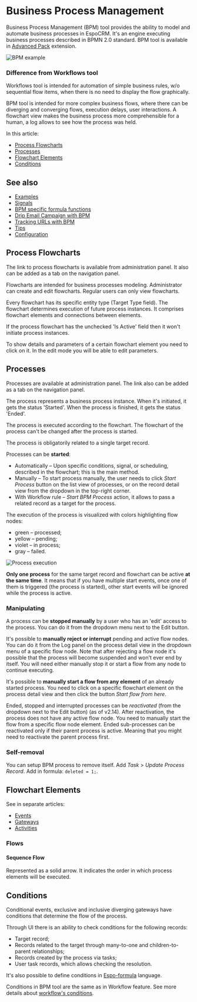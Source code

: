 # Business Process Management

Business Process Management (BPM) tool provides the ability to model and automate business processes in EspoCRM. It's an engine executing business processes described in BPMN 2.0 standard. BPM tool is available in [Advanced Pack](https://www.espocrm.com/extensions/advanced-pack/) extension.

![BPM example](../_static/images/administration/bpm/bpm-1.png)

### Difference from Workflows tool

Workflows tool is intended for automation of simple business rules, w/o sequential flow items, when there is no need to display the flow graphically.

BPM tool is intended for more complex business flows, where there can be diverging and converging flows, execution delays, user interactions. A flowchart view makes the business process more comprehensible for a human, a log allows to see how the process was held.

In this article:

* [Process Flowcharts](#process-flowcharts)
* [Processes](#processes)
* [Flowchart Elements](#flowchart-elements)
* [Conditions](#conditions)

## See also
* [Examples](bpm-examples.md)
* [Signals](bpm-signals.md)
* [BPM specific formula functions](bpm-formula.md)
* [Drip Email Campaign with BPM](bpm-drip-email-campaign.md)
* [Tracking URLs with BPM](bpm-tracking-urls.md)
* [Tips](bpm-tips.md)
* [Configuration](bpm-configuration.md)

## Process Flowcharts

The link to process flowcharts is available from administration panel. It also can be added as a tab on the navigation panel.

Flowcharts are intended for business processes modeling. Administrator can create and edit flowcharts. Regular users can only view flowcharts.

Every flowchart has its specific entity type (Target Type field). The flowchart determines execution of future process instances. It comprises flowchart elements and connections between elements.

If the process flowchart has the unchecked 'Is Active' field then it won't initiate process instances.

To show details and parameters of a certain flowchart element you need to click on it. In the edit mode you will be able to edit parameters.

## Processes

Processes are available at administration panel. The link also can be added as a tab on the navigation panel.

The process represents a business process instance. When it's initiated, it gets the status 'Started'. When the process is finished, it gets the status 'Ended'. 

The process is executed according to the flowchart. The flowchart of the process can't be changed after the process is started.

The process is obligatorily related to a single target record.

Processes can be **started**:

* Automatically – Upon specific conditions, signal, or scheduling, described in the flowchart; this is the main method.
* Manually – To start process manually, the user needs to click *Start Process* button on the list view of processes, or on the record detail view from the dropdown in the top-right corner.
* With Workflow rule – *Start BPM Process* action, it allows to pass a related record as a target for the process.

The execution of the process is visualized with colors highlighting flow nodes:

* green – processed;
* yellow – pending;
* violet – in process;
* gray – failed.

![Process execution](../_static/images/administration/bpm/process-execution.png)

**Only one process** for the same target record and flowchart can be active **at the same time**. It means that if you have multiple start events, once one of them is triggered (the process is started), other start events will be ignored while the process is active. 

### Manipulating

A process can be **stopped manually** by a user who has an 'edit' access to the process. You can do it from the dropdown menu next to the Edit button.

It's possible to **manually reject or interrupt** pending and active flow nodes. You can do it from the Log panel on the process detail view in the dropdown menu of a specific flow node. Note that after rejecting a flow node it's possible that the process will become suspended and won't ever end by itself. You will need either manually stop it or start a flow from any node to continue executing.

It's possible to **manually start a flow from any element** of an already started process. You need to click on a specific flowchart element on the process detail view and then click the button *Start flow from here*.

Ended, stopped and interrupted processes can be *reactivated* (from the dropdown next to the Edit button) (as of v2.14). After reactivation, the process does not have any active flow node. You need to manually start the flow from a specific flow node element. Ended sub-processes can be reactivated only if their parent process is active. Meaning that you might need to reactivate the parent process first.

### Self-removal

You can setup BPM process to remove itself. Add *Task* > *Update Process Record*. Add in formula: `deleted = 1;`.

## Flowchart Elements

See in separate articles:

* [Events](bpm-events.md)
* [Gateways](bpm-gateways.md)
* [Activities](bpm-activities.md)

### Flows

#### Sequence Flow

Represented as a solid arrow. It indicates the order in which process elements will be executed.

## Conditions

Conditional events, exclusive and inclusive diverging gateways have conditions that determine the flow of the process.

Through UI there is an ability to check conditions for the following records:

* Target record;
* Records related to the target through many-to-one and children-to-parent relationships;
* Records created by the process via tasks;
* User task records, which allows checking the resolution.

It's also possible to define conditions in [Espo-formula](formula.md) language.

Conditions in BPM tool are the same as in Workflow feature. See more details about [workflow's conditions](workflows.md#conditions).
